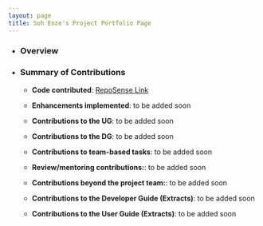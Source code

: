 ```yaml
---
layout: page
title: Soh Enze's Project Portfolio Page
---
```


- ### Overview
- ### Summary of Contributions
    - **Code contributed**: [RepoSense Link](https://nus-cs2103-ay2223s1.github.io/tp-dashboard/?search=donljh&breakdown=true)

    - **Enhancements implemented**: to be added soon

    - **Contributions to the UG**: to be added soon

    - **Contributions to the DG**: to be added soon

    - **Contributions to team-based tasks**: to be added soon

    - **Review/mentoring contributions:**: to be added soon

    - **Contributions beyond the project team:**: to be added soon

    - **Contributions to the Developer Guide (Extracts)**: to be added soon

    - **Contributions to the User Guide (Extracts)**: to be added soon
